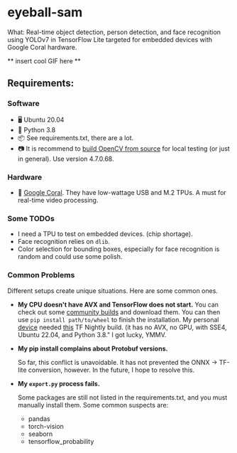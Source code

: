 # eyeball-sam

What: Real-time object detection, person detection, and face recognition using YOLOv7 in TensorFlow Lite targeted for embedded devices with Google Coral hardware.

** insert cool GIF here **

## Requirements:
### Software
- 🖥️ Ubuntu 20.04
- 🐍️ Python 3.8
- 📦️ See requirements.txt, there are a lot.
- 📷️ It is recommend to [build OpenCV from source](https://docs.opencv.org/4.x/d7/d9f/tutorial_linux_install.html) for local testing (or just in general).  Use version 4.7.0.68.
### Hardware
- 🌊️ [Google Coral](https://coral.ai/). They have low-wattage USB and M.2 TPUs. A must for real-time video processing.

### Some TODOs
- I need a TPU to test on embedded devices.  (chip shortage).
- Face recognition relies on `dlib`.
- Color selection for bounding boxes, especially for face recognition is random and could use some polish.

### Common Problems
Different setups create unique situations.  Here are some common ones.

- **My CPU doesn't have AVX and TensorFlow does not start.**
    You can check out some [community builds](https://github.com/yaroslavvb/tensorflow-community-wheels/issues) and download them.  You can then use `pip install path/to/wheel` to finish the installation.  My personal [device](https://www.hardkernel.com/shop/odroid-h3-plus/) needed [this](https://github.com/yaroslavvb/tensorflow-community-wheels/issues/217) TF Nightly build. (it has no AVX, no GPU, with SSE4, Ubuntu 22.04, and Python 3.8." I got lucky, YMMV.

- **My pip install complains about Protobuf versions.**

    So far, this conflict is unavoidable.  It has not prevented the ONNX -> TF-lite conversion, however.  In the future, I hope to resolve this. 

- **My `export.py` process fails.**

    Some packages are still not listed in the requirements.txt, and you must manually install them.  Some common suspects are:
    - pandas
    - torch-vision
    - seaborn
    - tensorflow_probability
